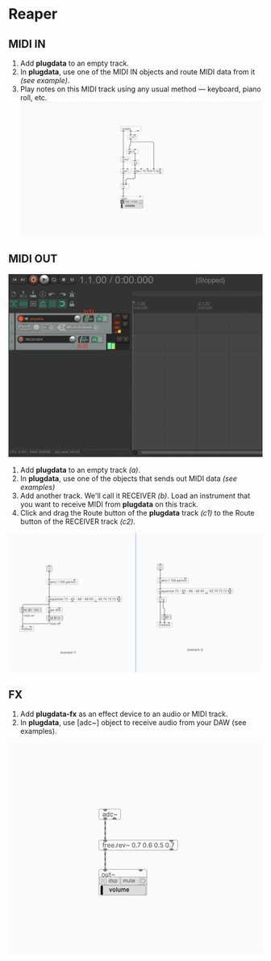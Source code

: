 # Reaper


## MIDI IN
1. Add **plugdata** to an empty track.
2. In **plugdata**, use one of the MIDI IN objects and route MIDI data from it *(see example)*.
3. Play notes on this MIDI track using any usual method — keyboard, piano roll, etc.
![reaper-midiin](images\pd-midiin.png)

## MIDI OUT

![reaper-midiout](images\reaper-midiout.png)

1. Add **plugdata** to an empty track *(a)*. 
2. In **plugdata**, use one of the objects that sends out MIDI data *(see examples)*
3. Add another track. We'll call it RECEIVER *(b)*. Load an instrument that you want to receive MIDI from **plugdata** on this track.
4. Click and drag the Route button of the **plugdata** track *(c1)* to the Route button of the RECEIVER track *(c2)*.  

![pd-midi](images\pd-midiout.png)

## FX
1. Add **plugdata-fx** as an effect device to an audio or MIDI track.
2. In **plugdata**, use [adc~] object to receive audio from your DAW (see examples).  

![reaper-fx](images\pd-fx.png)